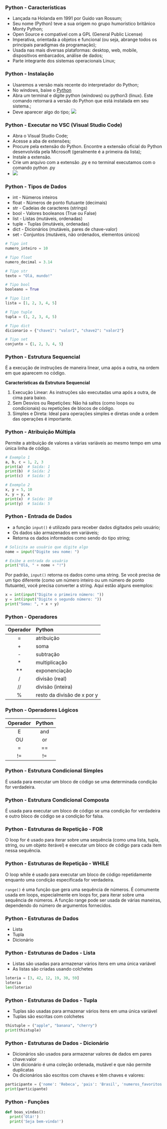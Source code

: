 ### Python - Características

- Lançada na Holanda em 1991 por Guido van Rossum;
- Seu nome (Python) teve a sua origem no grupo humorístico
britânico Monty Python;
- Open Source e compatível com a GPL (General Public License)
- Imperativa, orientada a objetos e funcional (ou seja, abrange todos os principais paradigmas da programação);
- Usada nas mais diversas plataformas: desktop, web, mobile, dispositivos embarcados, análise de dados;
- Parte integrante dos sistemas operacionais Linux;

### Python - Instalação

- Usaremos a versão mais recente do interpretador do Python;
- No windows, baixe o [Python](https://www.python.org/downloads/)
- Abra um terminal e digite python (windows) ou python3 (linux). Este comando retornará a versão do Python que está instalada em seu sistema.;
- Deve aparecer algo do tipo;
![](/assets/img/python-versao.PNG "")

### Python - Executar no VSC (Visual Studio Code)

- Abra o Visual Studio Code;
- Acesse a aba de extensões;
- Procure pela extensão do Python. Encontre a extensão oficial do Python desenvolvida pela Microsoft (geralmente é a primeira da lista);
- Instale a extensão.
- Crie um arquivo com a extensão <nome>.py e no terminal executamos com o comando python <nome>.py
- ![](/assets/img/python-vsc.PNG "")
  
### Python - Tipos de Dados

- int - Números inteiros
- float - Números de ponto flutuante (decimais)
- str - Cadeias de caracteres (strings)
- bool - Valores booleanos (True ou False)
- list - Listas (mutáveis, ordenadas)
- tuple - Tuplas (imutáveis, ordenadas)
- dict - Dicionários (mutáveis, pares de chave-valor)
- set - Conjuntos (mutáveis, não ordenados, elementos únicos)

```py
# Tipo int
numero_inteiro = 10

# Tipo float
numero_decimal = 3.14

# Tipo str
texto = "Olá, mundo!"

# Tipo bool
booleano = True

# Tipo list
lista = [1, 2, 3, 4, 5]

# Tipo tuple
tupla = (1, 2, 3, 4, 5)

# Tipo dict
dicionario = {"chave1": "valor1", "chave2": "valor2"}

# Tipo set
conjunto = {1, 2, 3, 4, 5}
```

### Python - Estrutura Sequencial
É a execução de instruções de maneira linear, uma após a outra, na ordem em que aparecem no código.

**Características da Estrutura Sequencial**

1. Execução Linear: As instruções são executadas uma após a outra, de cima para baixo.
2. Sem Desvios ou Repetições: Não há saltos (como loops ou condicionais) ou repetições de blocos de código.
3. Simples e Direta: Ideal para operações simples e diretas onde a ordem das operações é importante.

### Python - Atribuição Múltipla

Permite a atribuição de valores a várias variáveis ao mesmo tempo em uma única linha de código.
```py
# Exemplo 1
a, b, c = 1, 2, 3
print(a)  # Saída: 1
print(b)  # Saída: 2
print(c)  # Saída: 3

# Exemplo 2
x, y = 5, 10
x, y = y, x
print(x)  # Saída: 10
print(y)  # Saída: 5
```

### Python - Entrada de Dados

- a função `input()` é utilizado para receber dados digitados pelo usuário;
- Os dados são armazenados em variáveis;
- Retorna os dados informados como sendo do tipo string;
  
```py
# Solicita ao usuário que digite algo
nome = input("Digite seu nome: ")

# Exibe a entrada do usuário
print("Olá, " + nome + "!")
```

Por padrão, `input()` retorna os dados como uma string. Se você precisa de um tipo diferente (como um número inteiro ou um número de ponto flutuante), você precisa converter a string. Aqui estão alguns exemplos:

```py
x = int(input("Digite o primeiro número: "))
y = int(input("Digite o segundo número: "))
print("Soma: ", + x + y)
```

### Python - Operadores
| Operador  | Python        |
| :----:    | :----       |
| =         | atribuição    |
| +         | soma          |
| -         | subtração     |
| *         | multiplicação |
| **        | exponenciação |
| /       | divisão (real) |
| //       | divisão (inteira) |
| %       | resto da divisão de x por y |

### Python - Operadores Lógicos
| Operador | Python |
| :----:   | :----: |
| E        | and    |
| OU       | or     |
| =        | ==     |
| !=       | !=     |

### Python - Estrutura Condicional Simples
É usada para executar um bloco de código se uma determinada condição for verdadeira.

### Python - Estrutura Condicional Composta
É usada para executar um bloco de código se uma condição for verdadeira e outro bloco de código se a condição for falsa.

### Python - Estruturas de Repetição - FOR
O loop for é usado para iterar sobre uma sequência (como uma lista, tupla, string, ou um objeto iterável) e executar um bloco de código para cada item nessa sequência.

### Python - Estruturas de Repetição - WHILE
O loop while é usado para executar um bloco de código repetidamente enquanto uma condição especificada for verdadeira. 

`range()` é uma função que gera uma sequência de números. É comumente usada em loops, especialmente em loops for, para iterar sobre uma sequência de números. A função range pode ser usada de várias maneiras, dependendo do número de argumentos fornecidos.


### Python - Estruturas de Dados

- Lista
- Tupla
- Dicionário

### Python - Estruturas de Dados - Lista
- Listas são usadas para armazenar vários itens em uma única variável
- As listas são criadas usando colchetes

```py
loteria = [3, 42, 12, 19, 30, 59]
loteria
len(loteria)
```

### Python - Estruturas de Dados - Tupla
- Tuplas são usadas para armazenar vários itens em uma única variável
- Tuplas são escritas com colchetes
  
```py
thistuple = ("apple", "banana", "cherry")
print(thistuple)
```

### Python - Estruturas de Dados - Dicionário
- Dicionários são usados ​​para armazenar valores de dados em pares chave:valor
- Um dicionário é uma coleção ordenada, mutável e que não permite duplicatas
- Os dicionários são escritos com chaves e têm chaves e valores:

```py
participante = {'nome': 'Rebeca', 'pais': 'Brasil', 'numeros_favoritos': [7, 42, 92]}
print(participante)
```

### Python - Funções

```py
def boas_vindas():
  print('Olá!')
  print('Seja bem-vinda!')

```

